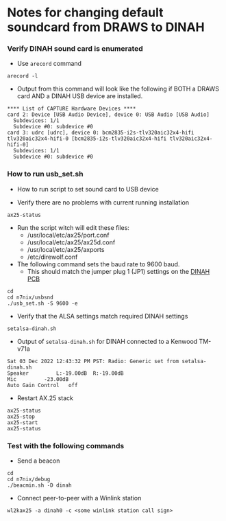 # Notes for changing default soundcard from DRAWS to DINAH

### Verify DINAH sound card is enumerated
* Use ```arecord``` command
```
arecord -l
```
* Output from this command will look like the following if BOTH a DRAWS card AND a DINAH USB device are installed.
```
**** List of CAPTURE Hardware Devices ****
card 2: Device [USB Audio Device], device 0: USB Audio [USB Audio]
  Subdevices: 1/1
  Subdevice #0: subdevice #0
card 3: udrc [udrc], device 0: bcm2835-i2s-tlv320aic32x4-hifi tlv320aic32x4-hifi-0 [bcm2835-i2s-tlv320aic32x4-hifi tlv320aic32x4-hifi-0]
  Subdevices: 1/1
  Subdevice #0: subdevice #0
```

### How to run usb_set.sh
* How to run script to set sound card to USB device

* Verify there are no problems with current running installation
```
ax25-status
```

* Run the script witch will edit these files:
  * /usr/local/etc/ax25/port.conf
  * /usr/local/etc/ax25/ax25d.conf
  * /usr/local/etc/ax25/axports
  * /etc/direwolf.conf
* The following command sets the baud rate to 9600 baud.
  * This should match the jumper plug 1 (JP1) settings on the [DINAH PCB](https://kitsforhams.com/wp-content/uploads/2022/10/DINAH-V4-Construction-Manual_v4.0.pdf)
```
cd
cd n7nix/usbsnd
./usb_set.sh -S 9600 -e
```

* Verify that the ALSA settings match required DINAH settings
```
setalsa-dinah.sh
```
* Output of ```setalsa-dinah.sh``` for DINAH connected to a Kenwood TM-v71a
```
Sat 03 Dec 2022 12:43:32 PM PST: Radio: Generic set from setalsa-dinah.sh
Speaker			L:-19.00dB	R:-19.00dB
Mic			-23.00dB
Auto Gain Control	off
```
* Restart AX.25 stack
```
ax25-status
ax25-stop
ax25-start
ax25-status
```

### Test with the following commands
* Send a beacon

```
cd
cd n7nix/debug
./beacmin.sh -D dinah
```

* Connect peer-to-peer with a Winlink station
```
wl2kax25 -a dinah0 -c <some winlink station call sign>
```
